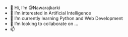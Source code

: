 - 👋 Hi, I’m @Nawarajkarki
- 👀 I’m interested in Artificial Intelligence
- 🌱 I’m currently learning Python and Web Development
- 💞️ I’m looking to collaborate on ...
- 📫 

<!---
Nawarajkarki/Nawarajkarki is a ✨ special ✨ repository because its `README.md` (this file) appears on your GitHub profile.
You can click the Preview link to take a look at your changes.
--->
